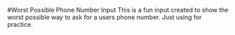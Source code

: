 #Worst Possible Phone Number Input
This is a fun input created to show the worst
possible way to ask for a users phone number.
Just using for practice.
